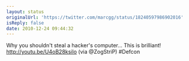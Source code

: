 ```yaml
---
layout: status
originalUrl: 'https://twitter.com/marcgg/status/18240597986902016'
isReply: false
date: 2010-12-24 09:44:32
---
```


Why you shouldn't steal a hacker's computer... This is brilliant! http://youtu.be/U4oB28ksiIo (via @ZogStriP) #Defcon
